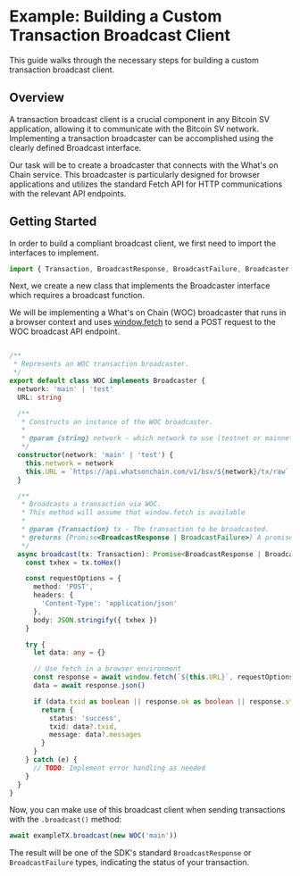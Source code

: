 # Example: Building a Custom Transaction Broadcast Client

This guide walks through the necessary steps for building a custom transaction broadcast client.

## Overview

A transaction broadcast client is a crucial component in any Bitcoin SV application, allowing it to communicate with the Bitcoin SV network. Implementing a transaction broadcaster can be accomplished using the clearly defined Broadcast interface.

Our task will be to create a broadcaster that connects with the What's on Chain service. This broadcaster is particularly designed for browser applications and utilizes the standard Fetch API for HTTP communications with the relevant API endpoints.

## Getting Started

In order to build a compliant broadcast client, we first need to import the interfaces to implement.

```ts
import { Transaction, BroadcastResponse, BroadcastFailure, Broadcaster } from '@bsv/sdk'
```

Next, we create a new class that implements the Broadcaster interface which requires a broadcast function. 

We will be implementing a What's on Chain (WOC) broadcaster that runs in a browser context and uses [window.fetch](https://developer.mozilla.org/en-US/docs/Web/API/Fetch_API) to send a POST request to the WOC broadcast API endpoint.

```ts

/**
 * Represents an WOC transaction broadcaster.
 */
export default class WOC implements Broadcaster {
  network: 'main' | 'test'
  URL: string

  /**
   * Constructs an instance of the WOC broadcaster.
   *
   * @param {string} network - which network to use (testnet or mainnet)
   */
  constructor(network: 'main' | 'test') {
    this.network = network
    this.URL = `https://api.whatsonchain.com/v1/bsv/${network}/tx/raw`
  }

  /**
   * Broadcasts a transaction via WOC.
   * This method will assume that window.fetch is available
   *
   * @param {Transaction} tx - The transaction to be broadcasted.
   * @returns {Promise<BroadcastResponse | BroadcastFailure>} A promise that resolves to either a success or failure response.
   */
  async broadcast(tx: Transaction): Promise<BroadcastResponse | BroadcastFailure> {
    const txhex = tx.toHex()

    const requestOptions = {
      method: 'POST',
      headers: {
        'Content-Type': 'application/json'
      },
      body: JSON.stringify({ txhex })
    }

    try {
      let data: any = {}

      // Use fetch in a browser environment
      const response = await window.fetch(`${this.URL}`, requestOptions)
      data = await response.json()

      if (data.txid as boolean || response.ok as boolean || response.statusCode === 200) {
        return {
          status: 'success',
          txid: data?.txid,
          message: data?.messages
        }
      }
    } catch (e) {
      // TODO: Implement error handling as needed
    }
  }
}
```

Now, you can make use of this broadcast client when sending transactions with the `.broadcast()` method:

```typescript
await exampleTX.broadcast(new WOC('main'))
```

The result will be one of the SDK's standard `BroadcastResponse` or `BroadcastFailure` types, indicating the status of your transaction.
